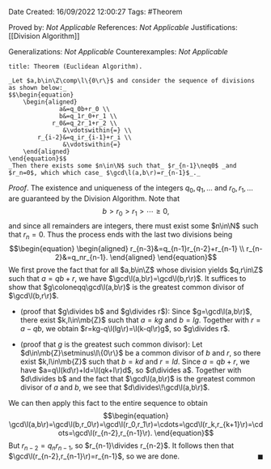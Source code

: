 <div class="topSpace"></div>

Date Created: 16/09/2022 12:00:27
Tags: #Theorem

Proved by: _Not Applicable_
References: _Not Applicable_
Justifications: [[Division Algorithm]]

Generalizations: _Not Applicable_
Counterexamples: _Not Applicable_

``` ad-Theorem
title: Theorem (Euclidean Algorithm).

_Let $a,b\in\Z\comp\l\{0\r\}$ and consider the sequence of divisions as shown below:_
$$\begin{equation}
    \begin{aligned}
              a&=q_0b+r_0 \\
              b&=q_1r_0+r_1 \\
            r_0&=q_2r_1+r_2 \\
               &\vdotswithin{=} \\
        r_{i-2}&=q_ir_{i-1}+r_i \\
               &\vdotswithin{=}
    \end{aligned}
\end{equation}$$
_Then there exists some $n\in\N$ such that_ $r_{n-1}\neq0$ _and $r_n=0$, which which case_ $\gcd\l(a,b\r)=r_{n-1}$_._

```

_Proof_. The existence and uniqueness of the integers $q_0,q_1,\dots$ and $r_0,r_1,\dots$ are guaranteed by the Division Algorithm. Note that
$$\begin{equation}
    b>r_0>r_1>\cdots\geq0,
\end{equation}$$
and since all remainders are integers, there must exist some $n\in\N$ such that $r_n=0$. Thus the process ends with the last two divisions being
$$\begin{equation}
    \begin{aligned}
        r_{n-3}&=q_{n-1}r_{n-2}+r_{n-1} \\
        r_{n-2}&=q_nr_{n-1}.
    \end{aligned}
\end{equation}$$
We first prove the fact that for all $a,b\in\Z$ whose division yields $q,r\in\Z$ such that $a=qb+r$, we have $\gcd\l(a,b\r)=\gcd\l(b,r\r)$. It suffices to show that $g\coloneqq\gcd\l(a,b\r)$ is the greatest common divisor of $\gcd\l(b,r\r)$.
* (proof that $g\divides b$ and $g\divides r$): Since $g=\gcd\l(a,b\r)$, there exist $k,l\in\mb{Z}$ such that $a=kg$ and $b=lg$. Together with $r=a-qb$, we obtain $r=kg-q\l(lg\r)=\l(k-ql\r)g$, so $g\divides r$.

* (proof that $g$ is the greatest such common divisor): Let $d\in\mb{Z}\setminus\l\{0\r\}$ be a common divisor of $b$ and $r$, so there exist $k,l\in\mb{Z}$ such that $b=kd$ and $r=ld$. Since $a=qb+r$, we have $a=q\l(kd\r)+ld=\l(qk+l\r)d$, so $d\divides a$. Together with $d\divides b$ and the fact that $\gcd\l(a,b\r)$ is the greatest common divisor of $a$ and $b$, we see that $d\divides\!\gcd\l(a,b\r)$.

We can then apply this fact to the entire sequence to obtain
$$\begin{equation}
    \gcd\l(a,b\r)=\gcd\l(b,r_0\r)=\gcd\l(r_0,r_1\r)=\cdots=\gcd\l(r_k,r_{k+1}\r)=\cdots=\gcd\l(r_{n-2},r_{n-1}\r).
\end{equation}$$
But $r_{n-2}=q_nr_{n-1}$, so $r_{n-1}\divides r_{n-2}$. It follows then that $\gcd\l(r_{n-2},r_{n-1}\r)=r_{n-1}$, so we are done.<span style="float:right;">$\blacksquare$</span>

